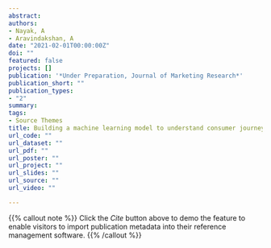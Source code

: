 ```yaml
---
abstract: 
authors:
- Nayak, A
- Aravindakshan, A
date: "2021-02-01T00:00:00Z"
doi: ""
featured: false
projects: []
publication: '*Under Preparation, Journal of Marketing Research*'
publication_short: ""
publication_types:
- "2"
summary: 
tags:
- Source Themes
title: Building a machine learning model to understand consumer journey using recurrent auto-encoders for cold start problems 
url_code: ""
url_dataset: ""
url_pdf: ""
url_poster: ""
url_project: ""
url_slides: ""
url_source: ""
url_video: ""

---
```


{{% callout note %}}
Click the *Cite* button above to demo the feature to enable visitors to import publication metadata into their reference management software.
{{% /callout %}}
<!--
{{% callout note %}}
Create your slides in Markdown - click the *Slides* button to check out the example.
{{% /callout %}}

Supplementary notes can be added here, including [code, math, and images](https://wowchemy.com/docs/writing-markdown-latex/).
-->
